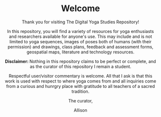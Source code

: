 <Header>
 <h1> Welcome</h1>
  <p>Thank you for visiting The Digital Yoga Studies Repository!</p>
 <p>In this repository, you will find a variety of resources for yoga enthusiasts and researchers available for anyone's use. This may include and is not limited to yoga sequences, images of poses both of humans (with their permission) and drawings, class plans, feedback and assessment forms, geospatial maps, literature and technology resources.</p>

 <b> <p> Disclaimer: </b> Nothing in this repository claims to be perfect or complete, and as the curator of this repository I remain a student. 
 </p> Respectful user/visitor commentary is welcome. All that I ask is that this work is used with respect to where yoga comes from and all inquiries come from a curious and hunrgry place with gratitude to all teachers of a sacred tradition.
 <p>
  
 <p>The curator,</p>
 Allison
